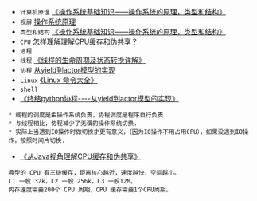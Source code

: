 - `计算机原理` [《操作系统基础知识——操作系统的原理，类型和结构》](https://segmentfault.com/a/1190000003692840)
- `视屏` [操作系统原理](http://www.icourses.cn/sCourse/course_3743.html)
- `类型和结构` [《操作系统基础知识——操作系统的原理，类型和结构》](https://segmentfault.com/a/1190000003692840)
- `CPU` [怎样理解理解CPU缓存和伪共享？](docs/operatingSystem/怎样理解理解CPU缓存和伪共享？.md)
- `进程`
- `线程` [《线程的生命周期及状态转换详解》](https://blog.csdn.net/asdf_1024/article/details/78978437)
- `协程` [从yield到actor模型的实现](docs/operatingSystem/从yield到actor模型的实现.md)
- `Linux` [《Linux 命令大全》](http://www.runoob.com/linux/linux-command-manual.html)
- `shell`
- [《终结python协程----从yield到actor模型的实现》](https://www.thinksaas.cn/group/topic/839375/)
```
* 线程的调度是由操作系统负责，协程调度是程序自行负责
* 与线程相比，协程减少了无谓的操作系统切换.
* 实际上当遇到IO操作时做切换才更有意义，（因为IO操作不用占用CPU），如果没遇到IO操作，按照时间片切换.
```
- [《从Java视角理解CPU缓存和伪共享》](https://blog.csdn.net/zero__007/article/details/54089730)
```
典型的 CPU 有三级缓存，距离核心越近，速度越快，空间越小。
L1 一般 32k，L2 一般 256k，L3 一般12M。
内存速度需要200个 CPU 周期，CPU 缓存需要1个CPU周期。
```